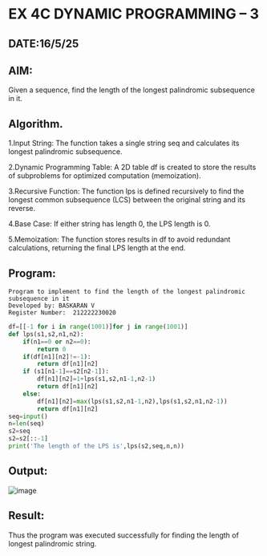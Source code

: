 # EX 4C DYNAMIC PROGRAMMING – 3
## DATE:16/5/25
## AIM:
Given a sequence, find the length of the longest palindromic subsequence in it.





## Algorithm.   
1.Input String: The function takes a single string seq and calculates its longest palindromic subsequence.

2.Dynamic Programming Table: A 2D table df is created to store the results of subproblems for optimized computation (memoization).

3.Recursive Function: The function lps is defined recursively to find the longest common subsequence (LCS) between the original string and its reverse.

4.Base Case: If either string has length 0, the LPS length is 0.

5.Memoization: The function stores results in df to avoid redundant calculations, returning the final LPS length at the end.
## Program:
```
Program to implement to find the length of the longest palindromic subsequence in it
Developed by: BASKARAN V
Register Number:  212222230020
```
```python
df=[[-1 for i in range(1001)]for j in range(1001)]
def lps(s1,s2,n1,n2):
    if(n1==0 or n2==0):
        return 0
    if(df[n1][n2]!=-1):
        return df[n1][n2]
    if (s1[n1-1]==s2[n2-1]):
        df[n1][n2]=1+lps(s1,s2,n1-1,n2-1)
        return df[n1][n2]
    else:
        df[n1][n2]=max(lps(s1,s2,n1-1,n2),lps(s1,s2,n1,n2-1))
        return df[n1][n2]
seq=input()
n=len(seq)
s2=seq
s2=s2[::-1]
print('The length of the LPS is',lps(s2,seq,n,n))
```

## Output:

![image](https://github.com/user-attachments/assets/281e7d2b-4995-497c-990d-12a78cc00e1e)


## Result:
Thus the program was executed successfully for finding the length of longest palindromic string.
